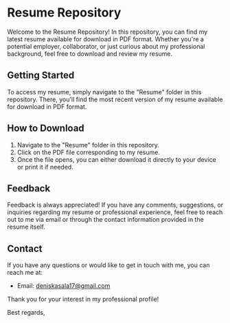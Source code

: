 # Resume Repository

Welcome to the Resume Repository! In this repository, you can find my latest resume available for download in PDF format. Whether you're a potential employer, collaborator, or just curious about my professional background, feel free to download and review my resume.

## Getting Started

To access my resume, simply navigate to the "Resume" folder in this repository. There, you'll find the most recent version of my resume available for download in PDF format.

## How to Download

1. Navigate to the "Resume" folder in this repository.
2. Click on the PDF file corresponding to my resume.
3. Once the file opens, you can either download it directly to your device or print it if needed.

## Feedback

Feedback is always appreciated! If you have any comments, suggestions, or inquiries regarding my resume or professional experience, feel free to reach out to me via email or through the contact information provided in the resume itself.

## Contact

If you have any questions or would like to get in touch with me, you can reach me at:

- Email: [deniskasala17@gmail.com](deniskasala17@gmail.com)

Thank you for your interest in my professional profile!

Best regards,
